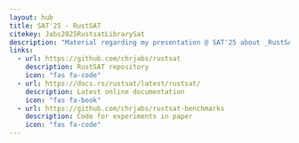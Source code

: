 ```yaml
---
layout: hub
title: SAT'25 - RustSAT
citekey: Jabs2025RustsatLibrarySat
description: "Material regarding my presentation @ SAT'25 about _RustSAT: A Library for SAT Solving in Rust_."
links:
  - url: https://github.com/chrjabs/rustsat
    description: RustSAT repository
    icon: "fas fa-code"
  - url: https://docs.rs/rustsat/latest/rustsat/
    description: Latest online documentation
    icon: "fas fa-book"
  - url: https://github.com/chrjabs/rustsat-benchmarks
    description: Code for experiments in paper
    icon: "fas fa-code"
---
```

